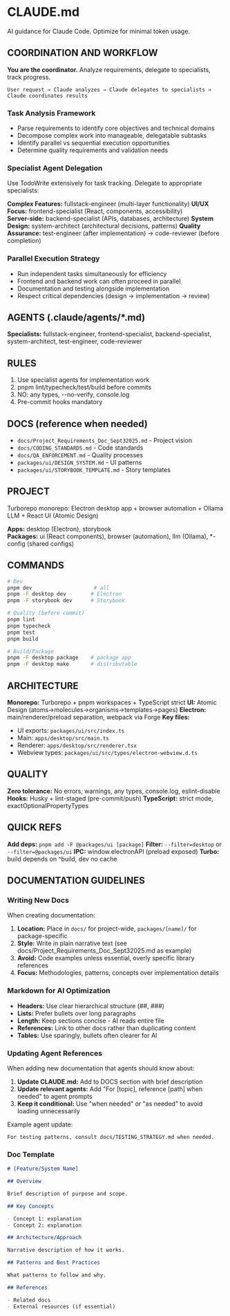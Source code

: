 # CLAUDE.md

AI guidance for Claude Code. Optimize for minimal token usage.

## COORDINATION AND WORKFLOW

**You are the coordinator.** Analyze requirements, delegate to specialists,
track progress.

```
User request → Claude analyzes → Claude delegates to specialists → Claude coordinates results
```

### Task Analysis Framework

- Parse requirements to identify core objectives and technical domains
- Decompose complex work into manageable, delegatable subtasks
- Identify parallel vs sequential execution opportunities
- Determine quality requirements and validation needs

### Specialist Agent Delegation

Use TodoWrite extensively for task tracking. Delegate to appropriate
specialists:

**Complex Features:** fullstack-engineer (multi-layer functionality) **UI/UX
Focus:** frontend-specialist (React, components, accessibility)  
**Server-side:** backend-specialist (APIs, databases, architecture) **System
Design:** system-architect (architectural decisions, patterns) **Quality
Assurance:** test-engineer (after implementation) → code-reviewer (before
completion)

### Parallel Execution Strategy

- Run independent tasks simultaneously for efficiency
- Frontend and backend work can often proceed in parallel
- Documentation and testing alongside implementation
- Respect critical dependencies (design → implementation → review)

## AGENTS (.claude/agents/\*.md)

**Specialists:** fullstack-engineer, frontend-specialist, backend-specialist,
system-architect, test-engineer, code-reviewer

## RULES

1. Use specialist agents for implementation work
2. pnpm lint/typecheck/test/build before commits
3. NO: any types, --no-verify, console.log
4. Pre-commit hooks mandatory

## DOCS (reference when needed)

- `docs/Project_Requirements_Doc_Sept32025.md` - Project vision
- `docs/CODING_STANDARDS.md` - Code standards
- `docs/QA_ENFORCEMENT.md` - Quality processes
- `packages/ui/DESIGN_SYSTEM.md` - UI patterns
- `packages/ui/STORYBOOK_TEMPLATE.md` - Story templates

## PROJECT

Turborepo monorepo: Electron desktop app + browser automation + Ollama LLM +
React UI (Atomic Design)

**Apps:** desktop (Electron), storybook  
**Packages:** ui (React components), browser (automation), llm (Ollama),
\*-config (shared configs)

## COMMANDS

```bash
# Dev
pnpm dev                    # all
pnpm -F desktop dev        # Electron
pnpm -F storybook dev      # Storybook

# Quality (before commit)
pnpm lint
pnpm typecheck
pnpm test
pnpm build

# Build/Package
pnpm -F desktop package    # package app
pnpm -F desktop make       # distributable
```

## ARCHITECTURE

**Monorepo:** Turborepo + pnpm workspaces + TypeScript strict **UI:** Atomic
Design (atoms→molecules→organisms→templates→pages) **Electron:**
main/renderer/preload separation, webpack via Forge **Key files:**

- UI exports: `packages/ui/src/index.ts`
- Main: `apps/desktop/src/main.ts`
- Renderer: `apps/desktop/src/renderer.tsx`
- Webview types: `packages/ui/src/types/electron-webview.d.ts`

## QUALITY

**Zero tolerance:** No errors, warnings, any types, console.log, eslint-disable
**Hooks:** Husky + lint-staged (pre-commit/push) **TypeScript:** strict mode,
exactOptionalPropertyTypes

## QUICK REFS

**Add deps:** `pnpm add -F @packages/ui [package]` **Filter:**
`--filter=desktop` or `--filter=@packages/ui` **IPC:** window.electronAPI
(preload exposed) **Turbo:** build depends on ^build, dev no cache

## DOCUMENTATION GUIDELINES

### Writing New Docs

When creating documentation:

1. **Location:** Place in `docs/` for project-wide, `packages/[name]/` for
   package-specific
2. **Style:** Write in plain narrative text (see
   docs/Project_Requirements_Doc_Sept32025.md as example)
3. **Avoid:** Code examples unless essential, overly specific library references
4. **Focus:** Methodologies, patterns, concepts over implementation details

### Markdown for AI Optimization

- **Headers:** Use clear hierarchical structure (##, ###)
- **Lists:** Prefer bullets over long paragraphs
- **Length:** Keep sections concise - AI reads entire file
- **References:** Link to other docs rather than duplicating content
- **Tables:** Use sparingly, bullets often clearer for AI

### Updating Agent References

When adding new documentation that agents should know about:

1. **Update CLAUDE.md:** Add to DOCS section with brief description
2. **Update relevant agents:** Add "For [topic], reference [path] when needed"
   to agent prompts
3. **Keep it conditional:** Use "when needed" or "as needed" to avoid loading
   unnecessarily

Example agent update:

```
For testing patterns, consult docs/TESTING_STRATEGY.md when needed.
```

### Doc Template

```markdown
# [Feature/System Name]

## Overview

Brief description of purpose and scope.

## Key Concepts

- Concept 1: explanation
- Concept 2: explanation

## Architecture/Approach

Narrative description of how it works.

## Patterns and Best Practices

What patterns to follow and why.

## References

- Related docs
- External resources (if essential)
```
